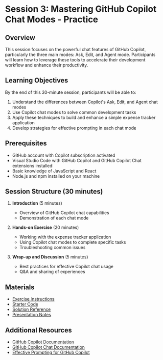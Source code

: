 # Session 3: Mastering GitHub Copilot Chat Modes - Practice

## Overview

This session focuses on the powerful chat features of GitHub Copilot, particularly the three main modes: Ask, Edit, and Agent mode. Participants will learn how to leverage these tools to accelerate their development workflow and enhance their productivity.

## Learning Objectives

By the end of this 30-minute session, participants will be able to:

1. Understand the differences between Copilot's Ask, Edit, and Agent chat modes
2. Use Copilot chat modes to solve common development tasks
3. Apply these techniques to build and enhance a simple expense tracker application
4. Develop strategies for effective prompting in each chat mode

## Prerequisites

- GitHub account with Copilot subscription activated
- Visual Studio Code with GitHub Copilot and GitHub Copilot Chat extensions installed
- Basic knowledge of JavaScript and React
- Node.js and npm installed on your machine

## Session Structure (30 minutes)

1. **Introduction** (5 minutes)
   - Overview of GitHub Copilot chat capabilities
   - Demonstration of each chat mode

2. **Hands-on Exercise** (20 minutes)
   - Working with the expense tracker application
   - Using Copilot chat modes to complete specific tasks
   - Troubleshooting common issues

3. **Wrap-up and Discussion** (5 minutes)
   - Best practices for effective Copilot chat usage
   - Q&A and sharing of experiences

## Materials

- [Exercise Instructions](./exercises/README.md)
- [Starter Code](./exercises/expense-tracker/)
- [Solution Reference](./solutions/README.md)
- [Presentation Notes](./presentation/github-copilot-chat.md)

## Additional Resources

- [GitHub Copilot Documentation](https://docs.github.com/en/copilot)
- [GitHub Copilot Chat Documentation](https://docs.github.com/en/copilot/github-copilot-chat/using-github-copilot-chat)
- [Effective Prompting for GitHub Copilot](https://github.blog/2023-06-20-how-to-write-better-prompts-for-github-copilot/)